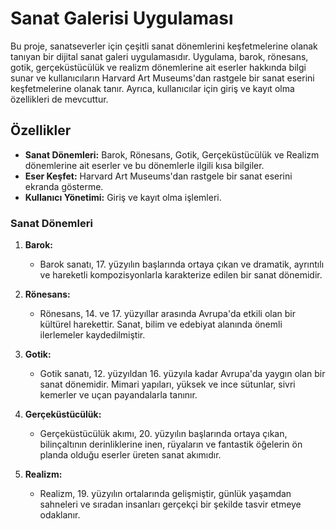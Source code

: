 # Sanat Galerisi Uygulaması

Bu proje, sanatseverler için çeşitli sanat dönemlerini keşfetmelerine olanak tanıyan bir dijital sanat galeri uygulamasıdır. Uygulama, barok, rönesans, gotik, gerçeküstücülük ve realizm dönemlerine ait eserler hakkında bilgi sunar ve kullanıcıların Harvard Art Museums'dan rastgele bir sanat eserini keşfetmelerine olanak tanır. Ayrıca, kullanıcılar için giriş ve kayıt olma özellikleri de mevcuttur.

## Özellikler

- **Sanat Dönemleri:** Barok, Rönesans, Gotik, Gerçeküstücülük ve Realizm dönemlerine ait eserler ve bu dönemlerle ilgili kısa bilgiler.
- **Eser Keşfet:** Harvard Art Museums'dan rastgele bir sanat eserini ekranda gösterme.
- **Kullanıcı Yönetimi:** Giriş ve kayıt olma işlemleri.
 
### Sanat Dönemleri

1. **Barok:**
   - Barok sanatı, 17. yüzyılın başlarında ortaya çıkan ve dramatik, ayrıntılı ve hareketli kompozisyonlarla karakterize edilen bir sanat dönemidir.

2. **Rönesans:**
   - Rönesans, 14. ve 17. yüzyıllar arasında Avrupa'da etkili olan bir kültürel harekettir. Sanat, bilim ve edebiyat alanında önemli ilerlemeler kaydedilmiştir.

3. **Gotik:**
   - Gotik sanatı, 12. yüzyıldan 16. yüzyıla kadar Avrupa'da yaygın olan bir sanat dönemidir. Mimari yapıları, yüksek ve ince sütunlar, sivri kemerler ve uçan payandalarla tanınır.

4. **Gerçeküstücülük:**
   - Gerçeküstücülük akımı, 20. yüzyılın başlarında ortaya çıkan, bilinçaltının derinliklerine inen, rüyaların ve fantastik öğelerin ön planda olduğu eserler üreten sanat akımıdır.

5. **Realizm:**
   - Realizm, 19. yüzyılın ortalarında gelişmiştir, günlük yaşamdan sahneleri ve sıradan insanları gerçekçi bir şekilde tasvir etmeye odaklanır.

